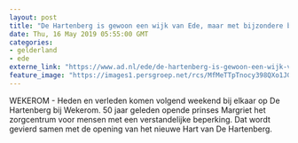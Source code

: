 ```yaml
---
layout: post
title: "De Hartenberg is gewoon een wijk van Ede, maar met bijzondere bewoners"
date: Thu, 16 May 2019 05:55:00 GMT
categories: 
- gelderland 
- ede 
externe_link: "https://www.ad.nl/ede/de-hartenberg-is-gewoon-een-wijk-van-ede-maar-met-bijzondere-bewoners~a0cbd826/"
feature_image: "https://images1.persgroep.net/rcs/MfMeTTpTnocy398QXo1JGNZL8MI/diocontent/146796249/_fitwidth/400/?appId=21791a8992982cd8da851550a453bd7f&quality=0.7"
---
```


WEKEROM - Heden en verleden komen volgend weekend bij elkaar op De Hartenberg bij Wekerom. 50 jaar geleden opende prinses Margriet het zorgcentrum voor mensen met een verstandelijke beperking. Dat wordt gevierd samen met de opening van het nieuwe Hart van De Hartenberg.
